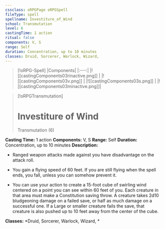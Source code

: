 ```yaml
---
cssclass: oRPGPage oRPGSpell
fileType: spell
spellname: Investiture_of_Wind
school: Transmutation
level: 6
castingTime: 1 action
ritual: false
components: V, S
range: Self
duration: Concentration, up to 10 minutes
classes: Druid, Sorcerer, Warlock, Wizard,
---
```

> [!oRPG-Spell]
> |Components|
> |:---:|
> |![[castingComponents03rinactive.png]] |
> |![[castingComponents03v.png]] |
> |![[castingComponents03s.png]] |
> |![[castingComponents03minactive.png]]|

> [!oRPGTransmutation]
>#  Investiture of Wind
> Transmutation  (6)

**Casting Time:** 1 action
**Components:** V, S
**Range:** Self
**Duration:**  Concentration, up to 10 minutes
**Description:**
* Ranged weapon attacks made against you have disadvantage on the attack roll.



 * You gain a flying speed of 60 feet. If you are still flying when the spell ends, you fall, unless you can somehow prevent it.



 * You can use your action to create a 15-foot cube of swirling wind centered on a point you can see within 60 feet of you. Each creature in that area must make a Constitution saving throw. A creature takes 2d10 bludgeoning damage on a failed save, or half as much damage on a successful one. If a Large or smaller creature fails the save, that creature is also pushed up to 10 feet away from the center of the cube.



**Classes:**  *Druid, Sorcerer, Warlock, Wizard, *


